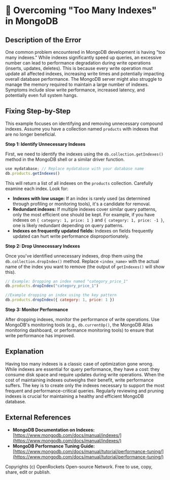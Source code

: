 # 🐞 Overcoming "Too Many Indexes" in MongoDB


## Description of the Error

One common problem encountered in MongoDB development is having "too many indexes." While indexes significantly speed up queries, an excessive number can lead to performance degradation during write operations (inserts, updates, deletes).  This is because every write operation must update all affected indexes, increasing write times and potentially impacting overall database performance.  The MongoDB server might also struggle to manage the memory required to maintain a large number of indexes.  Symptoms include slow write performance, increased latency, and potentially even full system hangs.

## Fixing Step-by-Step

This example focuses on identifying and removing unnecessary compound indexes.  Assume you have a collection named `products` with indexes that are no longer beneficial.

**Step 1: Identify Unnecessary Indexes**

First, we need to identify the indexes using the `db.collection.getIndexes()` method in the MongoDB shell or a similar driver function.


```javascript
use mydatabase; // Replace mydatabase with your database name
db.products.getIndexes()
```

This will return a list of all indexes on the `products` collection. Carefully examine each index. Look for:

* **Indexes with low usage:**  If an index is rarely used (as determined through profiling or monitoring tools), it's a candidate for removal.
* **Redundant indexes:**  If multiple indexes cover similar query patterns, only the most efficient one should be kept.  For example, if you have indexes on `{ category: 1, price: 1 }` and `{ category: 1, price: -1 }`, one is likely redundant depending on query patterns.
* **Indexes on frequently updated fields:**  Indexes on fields frequently updated can hurt write performance disproportionately.

**Step 2: Drop Unnecessary Indexes**

Once you've identified unnecessary indexes, drop them using the `db.collection.dropIndex()` method. Replace `<index_name>` with the actual name of the index you want to remove (the output of `getIndexes()` will show this).

```javascript
// Example: Dropping an index named "category_price_1"
db.products.dropIndex("category_price_1")

//Example dropping an index using the key pattern
db.products.dropIndex({ category: 1, price: 1 })

```

**Step 3: Monitor Performance**

After dropping indexes, monitor the performance of write operations.  Use MongoDB's monitoring tools (e.g., `db.currentOp()`, the MongoDB Atlas monitoring dashboard, or performance monitoring tools) to ensure that write performance has improved.


## Explanation

Having too many indexes is a classic case of optimization gone wrong.  While indexes are essential for query performance,  they have a cost:  they consume disk space and require updates during write operations. When the cost of maintaining indexes outweighs their benefit, write performance suffers.  The key is to create only the indexes necessary to support the most frequent and performance-critical queries.  Regularly reviewing and pruning indexes is crucial for maintaining a healthy and efficient MongoDB database.

## External References

* **MongoDB Documentation on Indexes:** [https://www.mongodb.com/docs/manual/indexes/](https://www.mongodb.com/docs/manual/indexes/)
* **MongoDB Performance Tuning Guide:** [https://www.mongodb.com/docs/manual/tutorial/performance-tuning/](https://www.mongodb.com/docs/manual/tutorial/performance-tuning/)

Copyrights (c) OpenRockets Open-source Network. Free to use, copy, share, edit or publish.

